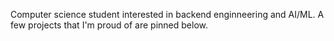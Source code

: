 Computer science student interested in backend enginneering and AI/ML.
A few projects that I'm proud of are pinned below.
